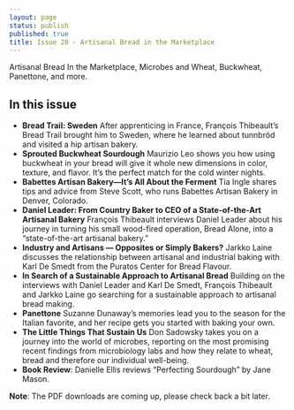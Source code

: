 ```yaml
---
layout: page
status: publish
published: true
title: Issue 20 - Artisanal Bread in the Marketplace
---
```


Artisanal Bread In the Marketplace, Microbes and Wheat, Buckwheat, Panettone, and more.

## In this issue

-   **Bread Trail: Sweden** After apprenticing in France, François Thibeault’s Bread Trail brought him to Sweden, where he learned about tunnbröd and visited a hip artisan bakery.
-   **Sprouted Buckwheat Sourdough** Maurizio Leo shows you how using buckwheat in your bread will give it whole new dimensions in color, texture, and flavor. It’s the perfect match for the cold winter nights.
-   **Babettes Artisan Bakery—It’s All About the Ferment** Tia Ingle shares tips and advice from Steve Scott, who runs Babettes Artisan Bakery in Denver, Colorado.
-   **Daniel Leader: From Country Baker to CEO of a State-of-the-Art Artisanal Bakery** François Thibeault interviews Daniel Leader about his journey in turning his small wood-fired operation, Bread Alone, into a “state-of-the-art artisanal bakery.”
-   **Industry and Artisans — Opposites or Simply Bakers?** Jarkko Laine discusses the relationship between artisanal and industrial baking with Karl De Smedt from the Puratos Center for Bread Flavour.
-   **In Search of a Sustainable Approach to Artisanal Bread** Building on the interviews with Daniel Leader and Karl De Smedt, François Thibeault and Jarkko Laine go searching for a sustainable approach to artisanal bread making.
-   **Panettone** Suzanne Dunaway’s memories lead you to the season for the Italian favorite, and her recipe gets you started with baking your own.
-   **The Little Things That Sustain Us** Don Sadowsky takes you on a journey into the world of microbes, reporting on the most promising recent findings from microbiology labs and how they relate to wheat, bread and therefore our individual well-being.
-   **Book Review**: Danielle Ellis reviews “Perfecting Sourdough” by Jane Mason.

**Note**: The PDF downloads are coming up, please check back a bit later.
